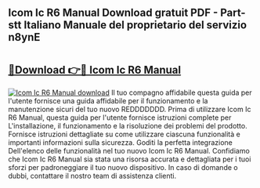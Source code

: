 ## Icom Ic R6 Manual Download gratuit PDF - Part-stt Italiano Manuale del proprietario del servizio n8ynE

# <h2><a href="http://dff426k.blite.top/?on=Icom+Ic+R6+Manual">🔗Download 👉🔴 Icom Ic R6 Manual</a></h2>

[![Icom Ic R6 Manual download](https://i.imgur.com/lujVjoI.png)](http://dff426k.blite.top/?on=Icom+Ic+R6+Manual)
Il tuo compagno affidabile questa guida per l'utente fornisce una guida affidabile per il funzionamento e la manutenzione sicuri del tuo nuovo REDDDDDDD. Prima di utilizzare Icom Ic R6 Manual, questa guida per l'utente fornisce istruzioni complete per L'installazione, il funzionamento e la risoluzione dei problemi del prodotto. Fornisce istruzioni dettagliate su come utilizzare ciascuna funzionalità e importanti informazioni sulla sicurezza. Goditi la perfetta integrazione Dell'elenco delle funzionalità nel tuo nuovo Icom Ic R6 Manual. Confidiamo che Icom Ic R6 Manual sia stata una risorsa accurata e dettagliata per i tuoi sforzi per padroneggiare il tuo nuovo dispositivo. In caso di domande o dubbi, contattare il nostro team di assistenza clienti.
